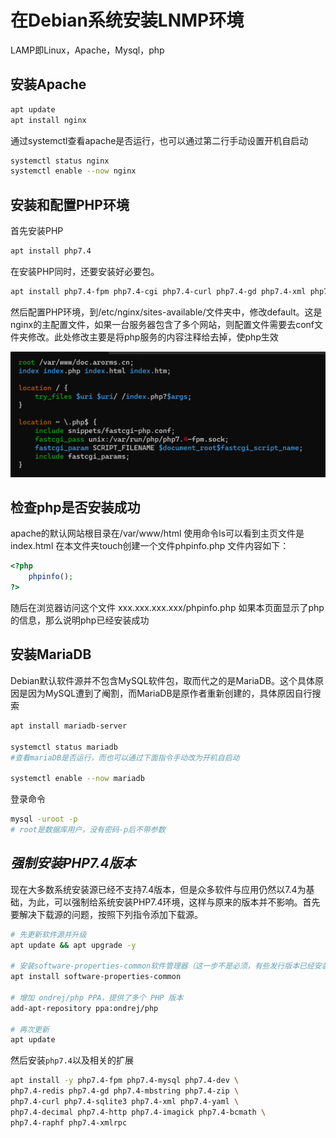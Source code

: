 # 在Debian系统安装LNMP环境
LAMP即Linux，Apache，Mysql，php

## 安装Apache
```bash
apt update
apt install nginx
```

通过systemctl查看apache是否运行，也可以通过第二行手动设置开机自启动
```bash
systemctl status nginx
systemctl enable --now nginx
```



## 安装和配置PHP环境

首先安装PHP

```bash
apt install php7.4
```

在安装PHP同时，还要安装好必要包。
```bash
apt install php7.4-fpm php7.4-cgi php7.4-curl php7.4-gd php7.4-xml php7.4-xmlrpc php7.4-mysql php7.4-bz2
```

然后配置PHP环境，到/etc/nginx/sites-available/文件夹中，修改default。这是nginx的主配置文件，如果一台服务器包含了多个网站，则配置文件需要去conf文件夹修改。此处修改主要是将php服务的内容注释给去掉，使php生效

![php](/img/16.png)



## 检查php是否安装成功

apache的默认网站根目录在/var/www/html
使用命令ls可以看到主页文件是index.html
在本文件夹touch创建一个文件phpinfo.php
文件内容如下：

```php
<?php
	phpinfo();
?>
```

随后在浏览器访问这个文件 xxx.xxx.xxx.xxx/phpinfo.php
如果本页面显示了php的信息，那么说明php已经安装成功



## 安装MariaDB

Debian默认软件源并不包含MySQL软件包，取而代之的是MariaDB。这个具体原因是因为MySQL遭到了阉割，而MariaDB是原作者重新创建的，具体原因自行搜索
```bash
apt install mariadb-server

systemctl status mariadb
#查看mariaDB是否运行，而也可以通过下面指令手动改为开机自启动

systemctl enable --now mariadb
```

登录命令

```bash
mysql -uroot -p
# root是数据库用户，没有密码-p后不带参数
```



## *强制安装PHP7.4版本*

现在大多数系统安装源已经不支持7.4版本，但是众多软件与应用仍然以7.4为基础，为此，可以强制给系统安装PHP7.4环境，这样与原来的版本并不影响。首先要解决下载源的问题，按照下列指令添加下载源。

```bash
# 先更新软件源并升级
apt update && apt upgrade -y

# 安装software-properties-common软件管理器（这一步不是必须，有些发行版本已经安装好了）
apt install software-properties-common

# 增加 ondrej/php PPA，提供了多个 PHP 版本
add-apt-repository ppa:ondrej/php

# 再次更新
apt update
```

然后安装`php7.4`以及相关的扩展

```bash
apt install -y php7.4-fpm php7.4-mysql php7.4-dev \
php7.4-redis php7.4-gd php7.4-mbstring php7.4-zip \
php7.4-curl php7.4-sqlite3 php7.4-xml php7.4-yaml \
php7.4-decimal php7.4-http php7.4-imagick php7.4-bcmath \
php7.4-raphf php7.4-xmlrpc 
```

